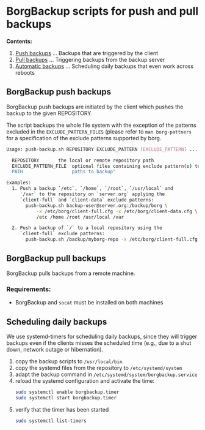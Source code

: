 # BorgBackup scripts for push and pull backups

**Contents:**
 1. [Push backups](#borgbackup-push-backups) ... Backups that are triggered by the client
 2. [Pull backups](#borgbackup-pull-backups) ... Triggering backups from the backup server
 3. [Automatic backups](#scheduling-daily-backups) ... Scheduling daily backups that even work across reboots

## BorgBackup push backups

BorgBackup push backups are initiated by the client which pushes the backup to the given REPOSITORY.

The script backups the whole file system with the 
exception of the patterns excluded in the `EXCLUDE_PATTERN_FILES` (please refer to `man borg-pattners` for a
specification of the exclude patterns supported by borg.

```bash
Usage: push-backup.sh REPOSITORY EXCLUDE_PATTERN [EXCLUDE_PATTERN] ...

  REPOSITORY       the local or remote repository path
  EXCLUDE_PATTERN_FILE  optional files containing exclude pattern(s) to apply"
  PATH                  paths to backup"

Examples:
  1. Push a backup `/etc`, `/home`, `/root`, `/usr/local` and 
     `/var` to the repository on `server.org` applying the 
     `client-full` and `client-data` exclude patterns:
       push-backup.sh backup-user@server.org:/backup/borg \
           -x /etc/borg/client-full.cfg -x /etc/borg/client-data.cfg \
           /etc /home /root /usr/local /var

  2. Push a backup of `/` to a local repository using the 
     `client-full` exclude patterns:
       push-backup.sh /backup/myborg-repo -x /etc/borg/client-full.cfg /
```

## BorgBackup pull backups

BorgBackup pulls backups from a remote machine.

### Requirements:
- BorgBackup and `socat` must be installed on both machines


## Scheduling daily backups

We use systemd-timers for scheduling daily backups, since they will trigger
backups even if the clients misses the scheduled time (e.g., due to a shut down, 
network outage or hibernation).

 1. copy the backup scripts to `/usr/local/bin`.
 2. copy the systemd files from the repository to `/etc/systemd/system`
 3. adapt the backup command in `/etc/systemd/system/borgbackup.service`
 4. reload the systemd configuration and activate the time:
    ```bash
    sudo systemctl enable borgbackup.timer
    sudo systemctl start borgbackup.timer
    ```
 5. verify that the timer has been started
    ```bash
    sudo systemctl list-timers
    ```

